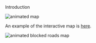 
Introduction

![animated map](https://raw.githubusercontent.com/felix11h/dfine-hackathon-18/pub/original_data_animated.gif)


An example of the interactive map is [here](https://felix11h.github.io/dfine-hackathon-18/maps/original_data/180704_07.html).


![animated blocked roads map](https://raw.githubusercontent.com/felix11h/dfine-hackathon-18/pub/roadblocks_animated.gif)
